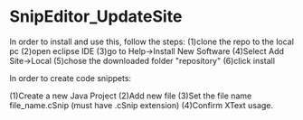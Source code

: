 SnipEditor_UpdateSite
=====================
In order to install and use this, follow the steps: 
  (1)clone the repo to the local pc
  (2)open eclipse IDE
  (3)go to Help->Install New Software
  (4)Select Add Site->Local
  (5)chose the downloaded folder "repository"
  (6)click install
  
In order to create code snippets:

  (1)Create a new Java Project
  (2)Add new file
  (3)Set the file name file_name.cSnip (must have .cSnip extension)
  (4)Confirm XText usage.
